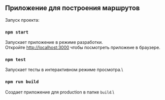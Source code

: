 ## Приложение  для построения маршрутов

Запуск проекта:

### `npm start`

Запускает приложение в режиме разработки.\
Откройте [http://localhost:3000](http://localhost:3000) чтобы посмотреть приложеие в браузере.

### `npm test`

Запускает тесты в интерактивном режиме просмотра.\

### `npm run build`

Создает приложение для production в папке `build`.\


